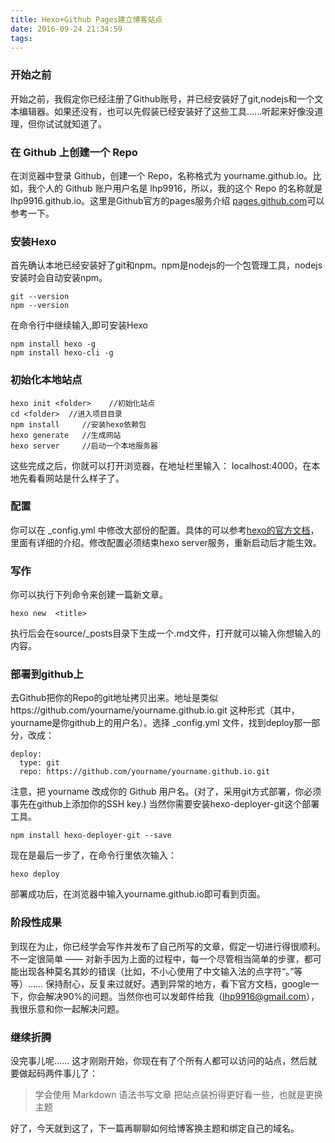 ```yaml
---
title: Hexo+Github Pages建立博客站点
date: 2016-09-24 21:34:59
tags:
---
```


### 开始之前
开始之前，我假定你已经注册了Github账号，并已经安装好了git,nodejs和一个文本编辑器。如果还没有，也可以先假装已经安装好了这些工具......听起来好像没道理，但你试试就知道了。

### 在 Github 上创建一个 Repo
在浏览器中登录 Github，创建一个 Repo，名称格式为 yourname.github.io。比如，我个人的 Github 账户用户名是 lhp9916，所以，我的这个 Repo 的名称就是 lhp9916.github.io。这里是Github官方的pages服务介绍 [pages.github.com](https://pages.github.com/)可以参考一下。
<!-- more -->
### 安装Hexo
首先确认本地已经安装好了git和npm。npm是nodejs的一个包管理工具，nodejs安装时会自动安装npm。
```
git --version
npm --version
```
在命令行中继续输入,即可安装Hexo
```
npm install hexo -g
npm install hexo-cli -g
```

### 初始化本地站点
```
hexo init <folder>    //初始化站点
cd <folder>  //进入项目目录
npm install     //安装hexo依赖包
hexo generate   //生成网站
hexo server     //启动一个本地服务器
```
这些完成之后，你就可以打开浏览器，在地址栏里输入： localhost:4000，在本地先看看网站是什么样子了。

### 配置
你可以在 _config.yml 中修改大部份的配置。具体的可以参考[hexo的官方文档](https://hexo.io/zh-cn/docs/)，里面有详细的介绍。修改配置必须结束hexo server服务，重新启动后才能生效。

### 写作
你可以执行下列命令来创建一篇新文章。
```
hexo new  <title>
```
执行后会在source/_posts目录下生成一个.md文件，打开就可以输入你想输入的内容。

### 部署到github上
去Github把你的Repo的git地址拷贝出来。地址是类似https://github.com/yourname/yourname.github.io.git 这种形式（其中，yourname是你github上的用户名）。选择 _config.yml 文件，找到deploy那一部分，改成：
```
deploy:
  type: git
  repo: https://github.com/yourname/yourname.github.io.git
```
注意，把 yourname 改成你的 Github 用户名。(对了，采用git方式部署，你必须事先在github上添加你的SSH key.)
当然你需要安装hexo-deployer-git这个部署工具。
```
npm install hexo-deployer-git --save
```
现在是最后一步了，在命令行里依次输入：
```
hexo deploy
```
部署成功后，在浏览器中输入yourname.github.io即可看到页面。

### 阶段性成果
到现在为止，你已经学会写作并发布了自己所写的文章，假定一切进行得很顺利。
不一定很简单 —— 对新手因为上面的过程中，每一个尽管相当简单的步骤，都可能出现各种莫名其妙的错误（比如，不小心使用了中文输入法的点字符“。”等等）…… 保持耐心，反复来过就好。遇到异常的地方，看下官方文档，google一下，你会解决90%的问题。当然你也可以发邮件给我（[lhp9916@gmail.com](mailto:lhp9916@gmail.com)），我很乐意和你一起解决问题。

### 继续折腾
没完事儿呢…… 这才刚刚开始，你现在有了个所有人都可以访问的站点，然后就要做起码两件事儿了：
>学会使用 Markdown 语法书写文章
>把站点装扮得更好看一些，也就是更换主题

好了，今天就到这了，下一篇再聊聊如何给博客换主题和绑定自己的域名。